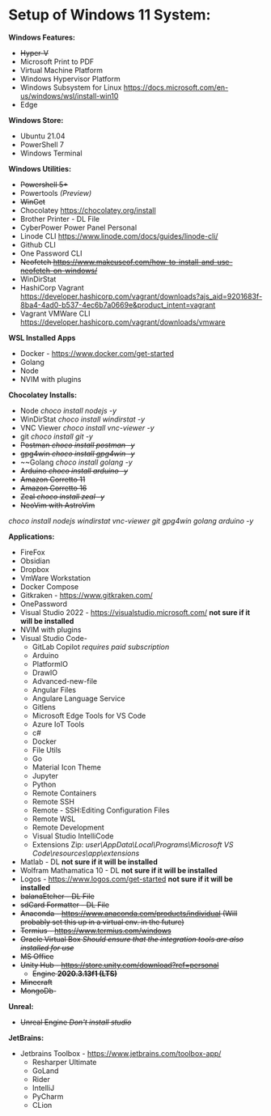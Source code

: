 # Setup of Windows 11 System:

**Windows Features:**
- ~~Hyper-V~~
- Microsoft Print to PDF
- Virtual Machine Platform
- Windows Hypervisor Platform
- Windows Subsystem for Linux https://docs.microsoft.com/en-us/windows/wsl/install-win10
- Edge

**Windows Store:**
- Ubuntu 21.04
- PowerShell 7
- Windows Terminal
  
**Windows Utilities:**
- ~~Powershell 5+~~
- Powertools _(Preview)_
- ~~WinGet~~
- Chocolatey https://chocolatey.org/install
- Brother Printer - DL File
- CyberPower Power Panel Personal
- Linode CLI https://www.linode.com/docs/guides/linode-cli/
- Github CLI
- One Password CLI
- ~~Neofetch https://www.makeuseof.com/how-to-install-and-use-neofetch-on-windows/~~
- WinDirStat
- HashiCorp Vagrant https://developer.hashicorp.com/vagrant/downloads?ajs_aid=9201683f-8ba4-4ad0-b537-4ec6b7a0669e&product_intent=vagrant
- Vagrant VMWare CLI https://developer.hashicorp.com/vagrant/downloads/vmware

**WSL Installed Apps**
- Docker - https://www.docker.com/get-started
- Golang
- Node
- NVIM with plugins
    
**Chocolatey Installs:**
- Node _choco install nodejs -y_
- WinDirStat _choco install windirstat -y_
- VNC Viewer _choco install vnc-viewer -y_
- git _choco install git -y_
- ~~Postman _choco install postman -y_~~
- ~~gpg4win _choco install gpg4win -y_~~
- ~~Golang _choco install golang -y_
- ~~Arduino _choco install arduino -y_~~
- ~~Amazon Corretto 11~~
- ~~Amazon Corretto 16~~
- ~~Zeal _choco install zeal -y_~~
- ~~NeoVim with AstroVim~~

_choco install nodejs windirstat vnc-viewer git gpg4win golang arduino -y_
  
**Applications:**

- FireFox
- Obsidian
- Dropbox
- VmWare Workstation
- Docker Compose
- Gitkraken - https://www.gitkraken.com/
- OnePassword
- Visual Studio 2022 - https://visualstudio.microsoft.com/ __not sure if it will be installed__
- NVIM with plugins
- Visual Studio Code- 
  - GitLab Copilot _requires paid subscription_ 
  - Arduino
  - PlatformIO
  - DrawIO
  - Advanced-new-file
  - Angular Files
  - Angulare Language Service
  - Gitlens
  - Microsoft Edge Tools for VS Code
  - Azure IoT Tools
  - c#
  - Docker
  - File Utils
  - Go
  - Material Icon Theme
  - Jupyter
  - Python
  - Remote Containers
  - Remote SSH
  - Remote - SSH:Editing Configuration Files
  - Remote WSL
  - Remote Development
  - Visual Studio IntelliCode
  - Extensions Zip: _user\AppData\Local\Programs\Microsoft VS Code\resources\app\extensions_
- Matlab - DL __not sure if it will be installed__
- Wolfram Mathamatica 10 - DL __not sure if it will be installed__
- Logos - https://www.logos.com/get-started __not sure if it will be installed__
- ~~balanaEtcher - DL File~~
- ~~sdCard Formatter - DL File~~
- ~~Anaconda - https://www.anaconda.com/products/individual (Will probably set this up in a virtual env. in the future)~~
- ~~Termius - https://www.termius.com/windows~~
- ~~Oracle Virtual Box _Should ensure that the integration tools are also installed for use_~~
- ~~MS Office~~ 
- ~~Unity Hub - https://store.unity.com/download?ref=personal~~
  - ~~Engine **2020.3.13f1 (LTS)**~~
- ~~Minecraft~~
- ~~MongoDb~~- 

**Unreal:**
- ~~Unreal Engine _Don't install studio_~~

**JetBrains:**
- Jetbrains Toolbox - https://www.jetbrains.com/toolbox-app/
  - Resharper Ultimate
  - GoLand
  - Rider
  - IntelliJ
  - PyCharm
  - CLion
